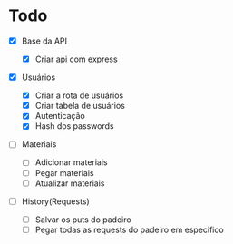 # Todo

- [x] Base da API

  - [x] Criar api com express

- [x] Usuários
  - [x] Criar a rota de usuários
  - [x] Criar tabela de usuários
  - [x] Autenticação
  - [x] Hash dos passwords

* [ ] Materiais

  - [ ] Adicionar materiais
  - [ ] Pegar materiais
  - [ ] Atualizar materiais

* [ ] History(Requests)
  - [ ] Salvar os puts do padeiro
  - [ ] Pegar todas as requests do padeiro em especifico
